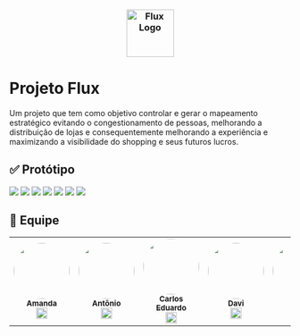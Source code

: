 <h3 align="center">
  <img src="https://i.imgur.com/CA5GE25.png" alt="Flux Logo" height="85"/>
</h3>

# Projeto Flux
Um projeto que tem como objetivo controlar e gerar o mapeamento estratégico evitando o congestionamento de pessoas, melhorando a distribuição de lojas e consequentemente melhorando a experiência e maximizando a visibilidade do shopping e seus futuros lucros. 

## ✅ Protótipo
<img  src="https://i.imgur.com/e1G4tea.jpg" />
<img  src="https://i.imgur.com/nv6NaKD.png" />
<img  src="https://i.imgur.com/3tkYNaA.jpg" />
<img  src="https://i.imgur.com/cYzyL47.png" />
<img  src="https://i.imgur.com/uXKLu0p.png" />
<img  src="https://i.imgur.com/g3NvYaQ.jpg" />
<img  src="https://i.imgur.com/qeCH6xr.jpg" />


## 👤 Equipe
<table>

<td  align="center"><a  href="https://github.com/amandaribeiro1" ><img  style="border-radius: 50%;"  src="https://i.imgur.com/lqb9Avx.jpg"  width="100px;"/><br/><sub><b>Amanda </b></sub></a><br /><a  href="https://github.com/amandaribeiro1" ><img  src="https://cdn.jsdelivr.net/gh/devicons/devicon/icons/github/github-original.svg"  width="20"/></a>
</td>
<td  align="center"><a  href="https://github.com/a" ><img  style="border-radius: 50%;"  src=""  width="100px;"/><br/><sub><b>Antônio </b></sub></a><br /><a  href="https://github.com/" ><img  src="https://cdn.jsdelivr.net/gh/devicons/devicon/icons/github/github-original.svg"  width="20"/></a>
</td>
<td  align="center"><a  href="https://github.com/" ><img  style="border-radius: 50%;"  src=""  width="100px;"/><br/><sub><b>Carlos Eduardo </b></sub></a><br /><a  href="https://github.com/" ><img  src="https://cdn.jsdelivr.net/gh/devicons/devicon/icons/github/github-original.svg"  width="20"/></a>
</td>
<td  align="center"><a  href="https://github.com/" ><img  style="border-radius: 50%;"  src=""  width="100px;"/><br/><sub><b>Davi </b></sub></a><br /><a  href="https://github.com/" ><img  src="https://cdn.jsdelivr.net/gh/devicons/devicon/icons/github/github-original.svg"  width="20"/></a>
</td>
<td  align="center"><a  href="https://github.com/ezpmartins" ><img  style="border-radius: 50%;"  src="https://i.imgur.com/7mgnart.png"  width="100px;"/><br/><sub><b>Enzo </b></sub></a><br /><a  href="https://github.com/ezpmartins" ><img  src="https://cdn.jsdelivr.net/gh/devicons/devicon/icons/github/github-original.svg"  width="20"/></a>
</td>
<td  align="center"><a  href="https://github.com/" ><img  style="border-radius: 50%;"  src=""  width="100px;"/><br/><sub><b>Felipe Baamonde </b></sub></a><br /><a  href="https://github.com/" ><img  src="https://cdn.jsdelivr.net/gh/devicons/devicon/icons/github/github-original.svg"  width="20"/></a>
</td>


</table>

